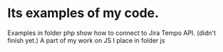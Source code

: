 # Its examples of my code.
Examples in folder php show how to connect to Jira Tempo API. (didn't finish yet.)
A part of my work on JS I place in folder js
